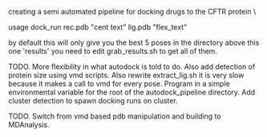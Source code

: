creating a semi automated pipeline for docking drugs to the CFTR protein \\

usage  dock_run rec.pdb "cent text" lig.pdb "flex_text"

by default this will only give you the best 5 poses in the directory above this one 'results' you need to edit grab_results.sh to 
get all of them. 

TODO. More flexibility in what autodock is told to do. Also add detection of protein size using vmd scripts. Also rewrite extract_lig.sh it is very slow because it makes a call to vmd for every pose. Program in a simple environmental variable for the root of the autodock_pipeline directory. Add cluster detection to spawn docking runs on cluster.

TODO. Switch from vmd based pdb manipulation and building to MDAnalysis.

